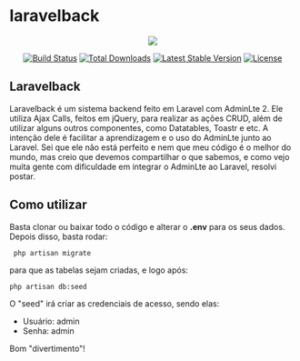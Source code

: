 # laravelback

<p align="center"><img src="https://laravel.com/assets/img/components/logo-laravel.svg"></p>

<p align="center">
<a href="https://travis-ci.org/laravel/framework"><img src="https://travis-ci.org/laravel/framework.svg" alt="Build Status"></a>
<a href="https://packagist.org/packages/laravel/framework"><img src="https://poser.pugx.org/laravel/framework/d/total.svg" alt="Total Downloads"></a>
<a href="https://packagist.org/packages/laravel/framework"><img src="https://poser.pugx.org/laravel/framework/v/stable.svg" alt="Latest Stable Version"></a>
<a href="https://packagist.org/packages/laravel/framework"><img src="https://poser.pugx.org/laravel/framework/license.svg" alt="License"></a>
</p>

## Laravelback

Laravelback é um sistema backend feito em Laravel com AdminLte 2. 
Ele utiliza Ajax Calls, feitos em jQuery, para realizar as ações CRUD, além de utilizar alguns outros componentes, como Datatables, Toastr e etc.
A intenção dele é facilitar a aprendizagem e o uso do AdminLte junto ao Laravel.
Sei que ele não está perfeito e nem que meu código é o melhor do mundo, mas creio que devemos compartilhar o que sabemos, e como vejo muita gente com dificuldade em integrar o AdminLte ao Laravel, resolvi postar.

## Como utilizar

Basta clonar ou baixar todo o código e alterar o <b>.env</b> para os seus dados.
Depois disso, basta rodar: 
```console
 php artisan migrate 
 ```
 para que as tabelas sejam criadas, e logo após:

```console
php artisan db:seed
```

O "seed" irá criar as credenciais de acesso, sendo elas:
 - Usuário: admin
 - Senha: admin

Bom "divertimento"!